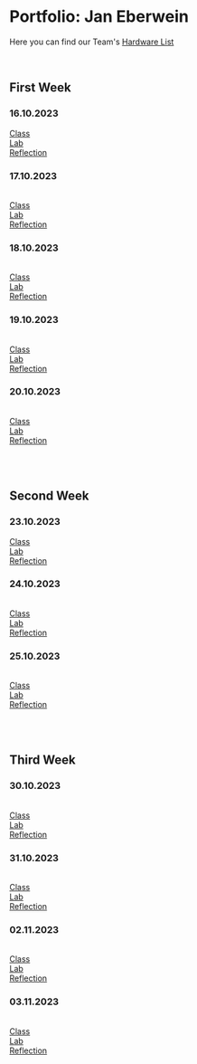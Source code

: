 # Portfolio: Jan Eberwein

Here you can find our Team's <a href="https://docs.google.com/spreadsheets/d/190sODLejnHVpBGEm2-nC2-qgiPEmNxYNmoZCu8LaDyE/edit?usp=sharing"> Hardware List </a>

</br>

## First Week
### 16.10.2023 
<a href="https://github.com/JesperHartsuiker/IoT-module/blob/main/Jan%20Eberwein/Classes/class_16-10-23.md"> Class </a> 
</br> <a href="https://github.com/JesperHartsuiker/IoT-module/blob/main/Jan%20Eberwein/Classes/lab_16-10-23.md"> Lab </a> 
</br> <a href="https://github.com/JesperHartsuiker/IoT-module/blob/main/Jan%20Eberwein/Classes/reflection_16-10-23.md"> Reflection </a>

### 17.10.2023 
</br> <a href="https://github.com/JesperHartsuiker/IoT-module/blob/main/Jan%20Eberwein/Classes/class_17-10-23.md"> Class </a>
</br> <a href="https://github.com/JesperHartsuiker/IoT-module/blob/main/Jan%20Eberwein/Classes/lab_17-10-23.md"> Lab </a>
</br> <a href="https://github.com/JesperHartsuiker/IoT-module/blob/main/Jan%20Eberwein/Classes/reflection_17-10-23.md"> Reflection </a>

### 18.10.2023
</br> <a href="https://github.com/JesperHartsuiker/IoT-module/blob/main/Jan%20Eberwein/Classes/class_18-10-23.md"> Class </a> 
</br> <a href="https://github.com/JesperHartsuiker/IoT-module/blob/main/Jan%20Eberwein/Classes/lab_18-10-23.md"> Lab </a> 
</br> <a href="https://github.com/JesperHartsuiker/IoT-module/blob/main/Jan%20Eberwein/Classes/reflection_18-10-23.md"> Reflection </a>

### 19.10.2023
</br> <a href="https://github.com/JesperHartsuiker/IoT-module/blob/main/Jan%20Eberwein/Classes/class_19-10-23.md"> Class </a> 
</br> <a href="https://github.com/JesperHartsuiker/IoT-module/blob/main/Jan%20Eberwein/Classes/lab_19-10-23.md"> Lab </a> 
</br> <a href="https://github.com/JesperHartsuiker/IoT-module/blob/main/Jan%20Eberwein/Classes/reflection_19-10-23.md"> Reflection </a>

### 20.10.2023
</br> <a href="https://github.com/JesperHartsuiker/IoT-module/blob/main/Jan%20Eberwein/Classes/class_20-10-23.md"> Class </a> 
</br> <a href="https://github.com/JesperHartsuiker/IoT-module/blob/main/Jan%20Eberwein/Classes/lab_20-10-23.md"> Lab </a> 
</br> <a href="https://github.com/JesperHartsuiker/IoT-module/blob/main/Jan%20Eberwein/Classes/reflection_20-10-23.md"> Reflection </a>

</br>
</br>

## Second Week

### 23.10.2023
<a href="https://github.com/JesperHartsuiker/IoT-module/blob/main/Jan%20Eberwein/Classes/class_23-10-23.md"> Class </a> 
</br> <a href="https://github.com/JesperHartsuiker/IoT-module/blob/main/Jan%20Eberwein/Classes/lab_23-10-23.md"> Lab </a> 
</br> <a href="https://github.com/JesperHartsuiker/IoT-module/blob/main/Jan%20Eberwein/Classes/reflection_23-10-23.md"> Reflection </a>

### 24.10.2023
</br> <a href="https://github.com/JesperHartsuiker/IoT-module/blob/main/Jan%20Eberwein/Classes/class_24-10-23.md"> Class </a> 
</br> <a href="https://github.com/JesperHartsuiker/IoT-module/blob/main/Jan%20Eberwein/Classes/lab_24-10-23.md"> Lab </a> 
</br> <a href="https://github.com/JesperHartsuiker/IoT-module/blob/main/Jan%20Eberwein/Classes/reflection_24-10-23.md"> Reflection </a>

### 25.10.2023
</br> <a href="https://github.com/JesperHartsuiker/IoT-module/blob/main/Jan%20Eberwein/Classes/class_25-10-23.md"> Class </a> 
</br> <a href="https://github.com/JesperHartsuiker/IoT-module/blob/main/Jan%20Eberwein/Classes/lab_25-10-23.md"> Lab </a> 
</br> <a href="https://github.com/JesperHartsuiker/IoT-module/blob/main/Jan%20Eberwein/Classes/reflection_25-10-23.md"> Reflection </a>

</br>
</br>

## Third Week

### 30.10.2023
</br> <a href="https://github.com/JesperHartsuiker/IoT-module/blob/main/Jan%20Eberwein/Classes/class_30-10-23.md"> Class </a> 
</br> <a href="https://github.com/JesperHartsuiker/IoT-module/blob/main/Jan%20Eberwein/Classes/lab_30-10-23.md"> Lab </a> 
</br> <a href="https://github.com/JesperHartsuiker/IoT-module/blob/main/Jan%20Eberwein/Classes/reflection_30-10-23.md"> Reflection </a>

### 31.10.2023
</br> <a href="https://github.com/JesperHartsuiker/IoT-module/blob/main/Jan%20Eberwein/Classes/class_31-10-23.md"> Class </a> 
</br> <a href="https://github.com/JesperHartsuiker/IoT-module/blob/main/Jan%20Eberwein/Classes/lab_31-10-23.md"> Lab </a> 
</br> <a href="https://github.com/JesperHartsuiker/IoT-module/blob/main/Jan%20Eberwein/Classes/reflection_31-10-23.md"> Reflection </a>

### 02.11.2023
</br> <a href="https://github.com/JesperHartsuiker/IoT-module/blob/main/Jan%20Eberwein/Classes/class_02-11-23.md"> Class </a> 
</br> <a href="https://github.com/JesperHartsuiker/IoT-module/blob/main/Jan%20Eberwein/Classes/lab_02-11-23.md"> Lab </a> 
</br> <a href="https://github.com/JesperHartsuiker/IoT-module/blob/main/Jan%20Eberwein/Classes/reflection_02-11-23.md"> Reflection </a>

### 03.11.2023
</br> <a href="https://github.com/JesperHartsuiker/IoT-module/blob/main/Jan%20Eberwein/Classes/class_03-11-23.md"> Class </a> 
</br> <a href="https://github.com/JesperHartsuiker/IoT-module/blob/main/Jan%20Eberwein/Classes/lab_03-11-23.md"> Lab </a> 
</br> <a href="https://github.com/JesperHartsuiker/IoT-module/blob/main/Jan%20Eberwein/Classes/reflection_03-11-23.md"> Reflection </a>

